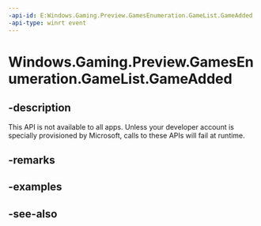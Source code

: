```yaml
---
-api-id: E:Windows.Gaming.Preview.GamesEnumeration.GameList.GameAdded
-api-type: winrt event
---
```


<!-- Event syntax
static public event Windows.Gaming.Preview.GamesEnumeration.GameListChangedEventHandler GameAdded
-->

# Windows.Gaming.Preview.GamesEnumeration.GameList.GameAdded

## -description
This API is not available to all apps. Unless your developer account is specially provisioned by Microsoft, calls to these APIs will fail at runtime.

## -remarks

## -examples

## -see-also

